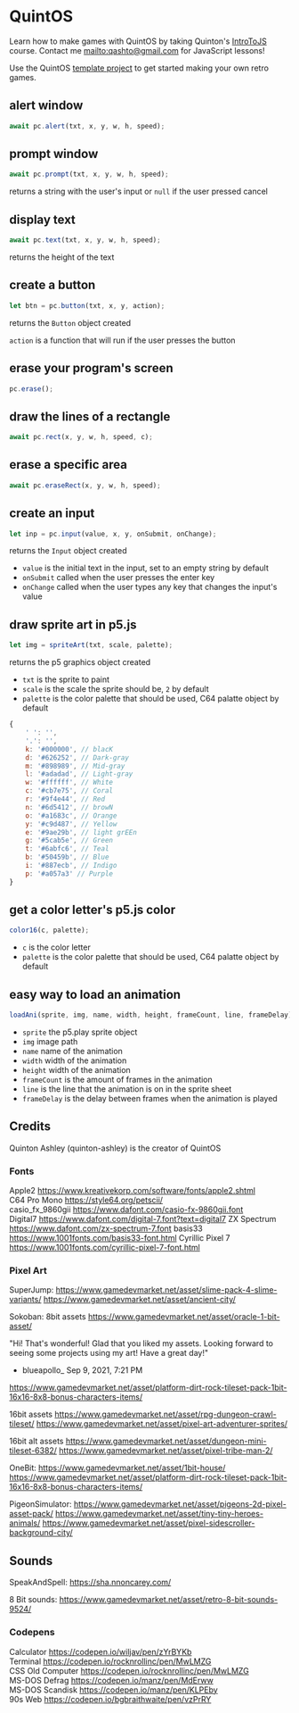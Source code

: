 # QuintOS

Learn how to make games with QuintOS by taking Quinton's [IntroToJS](https://github.com/quinton-ashley/IntroToJS/blob/main/README.md) course. Contact me <mailto:qashto@gmail.com> for JavaScript lessons!

Use the QuintOS [template project](https://github.com/quinton-ashley/quintos-template) to get started making your own retro games.

## alert window

```js
await pc.alert(txt, x, y, w, h, speed);
```

## prompt window

```js
await pc.prompt(txt, x, y, w, h, speed);
```

returns a string with the user's input or `null` if the user pressed cancel

## display text

```js
await pc.text(txt, x, y, w, h, speed);
```

returns the height of the text

## create a button

```js
let btn = pc.button(txt, x, y, action);
```

returns the `Button` object created

`action` is a function that will run if the user presses the button

## erase your program's screen

```js
pc.erase();
```

## draw the lines of a rectangle

```js
await pc.rect(x, y, w, h, speed, c);
```

## erase a specific area

```js
await pc.eraseRect(x, y, w, h, speed);
```

## create an input

```js
let inp = pc.input(value, x, y, onSubmit, onChange);
```

returns the `Input` object created

- `value` is the initial text in the input, set to an empty string by default
- `onSubmit` called when the user presses the enter key
- `onChange` called when the user types any key that changes the input's value

## draw sprite art in p5.js

```js
let img = spriteArt(txt, scale, palette);
```

returns the p5 graphics object created

- `txt` is the sprite to paint
- `scale` is the scale the sprite should be, `2` by default
- `palette` is the color palette that should be used, C64 palatte object by default

```js
{
	' ': '',
	'.': '',
	k: '#000000', // blacK
	d: '#626252', // Dark-gray
	m: '#898989', // Mid-gray
	l: '#adadad', // Light-gray
	w: '#ffffff', // White
	c: '#cb7e75', // Coral
	r: '#9f4e44', // Red
	n: '#6d5412', // browN
	o: '#a1683c', // Orange
	y: '#c9d487', // Yellow
	e: '#9ae29b', // light grEEn
	g: '#5cab5e', // Green
	t: '#6abfc6', // Teal
	b: '#50459b', // Blue
	i: '#887ecb', // Indigo
	p: '#a057a3' // Purple
}
```

## get a color letter's p5.js color

```js
color16(c, palette);
```

- `c` is the color letter
- `palette` is the color palette that should be used, C64 palatte object by default

## easy way to load an animation

```js
loadAni(sprite, img, name, width, height, frameCount, line, frameDelay);
```

- `sprite` the p5.play sprite object
- `img` image path
- `name` name of the animation
- `width` width of the animation
- `height` width of the animation
- `frameCount` is the amount of frames in the animation
- `line` is the line that the animation is on in the sprite sheet
- `frameDelay` is the delay between frames when the animation is played

## Credits

Quinton Ashley (quinton-ashley) is the creator of QuintOS

### Fonts

Apple2 https://www.kreativekorp.com/software/fonts/apple2.shtml  
C64 Pro Mono https://style64.org/petscii/  
casio_fx_9860gii https://www.dafont.com/casio-fx-9860gii.font  
Digital7 https://www.dafont.com/digital-7.font?text=digital7
ZX Spectrum https://www.dafont.com/zx-spectrum-7.font
basis33 https://www.1001fonts.com/basis33-font.html
Cyrillic Pixel 7 https://www.1001fonts.com/cyrillic-pixel-7-font.html

### Pixel Art

SuperJump:
https://www.gamedevmarket.net/asset/slime-pack-4-slime-variants/
https://www.gamedevmarket.net/asset/ancient-city/

Sokoban:
8bit assets
https://www.gamedevmarket.net/asset/oracle-1-bit-asset/

"Hi! That's wonderful! Glad that you liked my assets. Looking forward to seeing some projects using my art! Have a great day!"

- blueapollo\_ Sep 9, 2021, 7:21 PM

https://www.gamedevmarket.net/asset/platform-dirt-rock-tileset-pack-1bit-16x16-8x8-bonus-characters-items/

16bit assets
https://www.gamedevmarket.net/asset/rpg-dungeon-crawl-tileset/
https://www.gamedevmarket.net/asset/pixel-art-adventurer-sprites/

16bit alt assets
https://www.gamedevmarket.net/asset/dungeon-mini-tileset-6382/
https://www.gamedevmarket.net/asset/pixel-tribe-man-2/

OneBit:
https://www.gamedevmarket.net/asset/1bit-house/
https://www.gamedevmarket.net/asset/platform-dirt-rock-tileset-pack-1bit-16x16-8x8-bonus-characters-items/

PigeonSimulator:
https://www.gamedevmarket.net/asset/pigeons-2d-pixel-asset-pack/
https://www.gamedevmarket.net/asset/tiny-tiny-heroes-animals/
https://www.gamedevmarket.net/asset/pixel-sidescroller-background-city/

## Sounds

SpeakAndSpell:
https://sha.nnoncarey.com/

8 Bit sounds:
https://www.gamedevmarket.net/asset/retro-8-bit-sounds-9524/

### Codepens

Calculator https://codepen.io/wiljav/pen/zYrBYKb  
Terminal https://codepen.io/rocknrollinc/pen/MwLMZG  
CSS Old Computer https://codepen.io/rocknrollinc/pen/MwLMZG  
MS-DOS Defrag https://codepen.io/manz/pen/MdErww  
MS-DOS Scandisk https://codepen.io/manz/pen/KLPEby  
90s Web https://codepen.io/bgbraithwaite/pen/vzPrRY
